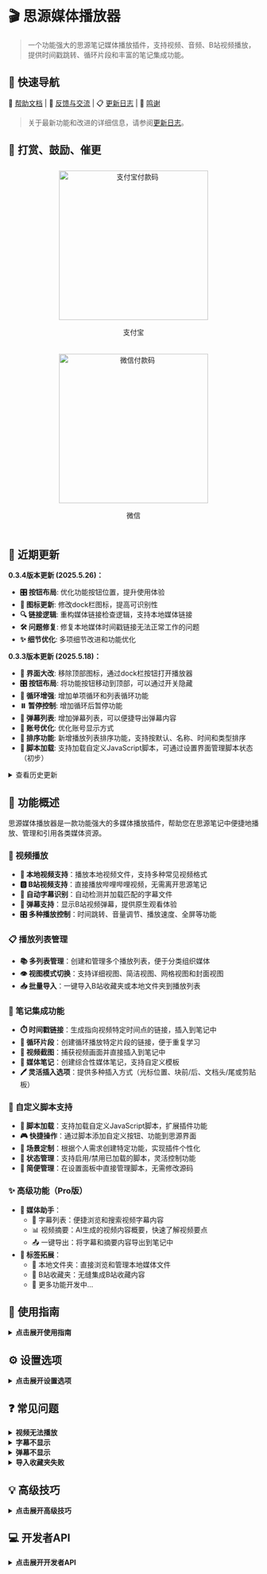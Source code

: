 # 🎬 思源媒体播放器

> 一个功能强大的思源笔记媒体播放插件，支持视频、音频、B站视频播放，提供时间戳跳转、循环片段和丰富的笔记集成功能。

## 📌 快速导航

📖 [帮助文档](https://vcne5rvqxi9z.feishu.cn/wiki/KZSMwZk7JiyzFtkgmPUc8rHxnVh) | 💬 [反馈与交流](https://vcne5rvqxi9z.feishu.cn/wiki/KZSMwZk7JiyzFtkgmPUc8rHxnVh#share-JcVadDDYzoViQNxltupcIrJxnSg) | 📋 [更新日志](https://vcne5rvqxi9z.feishu.cn/wiki/FEDdw8o7ti1IPpkJLjXcNX7En6d) | 👏 [鸣谢](https://vcne5rvqxi9z.feishu.cn/wiki/KZSMwZk7JiyzFtkgmPUc8rHxnVh#share-PKecdG4eboPDjAxo4Apc0vuTnJb)

> 关于最新功能和改进的详细信息，请参阅[更新日志](https://vcne5rvqxi9z.feishu.cn/wiki/FEDdw8o7ti1IPpkJLjXcNX7En6d)。

## 🧧 打赏、鼓励、催更

<div style="display: flex; justify-content: space-around; flex-wrap: wrap;">
  <div style="text-align: center; margin: 10px;">
    <img src="/plugins/siyuan-media-player/assets/images/alipay.jpg" alt="支付宝付款码" width="300" />
    <p>支付宝</p>
  </div>
  <div style="text-align: center; margin: 10px;">
    <img src="/plugins/siyuan-media-player/assets/images/wechat.jpg" alt="微信付款码" width="300" />
    <p>微信</p>
  </div>
</div>

## 🚀 近期更新

**0.3.4版本更新 (2025.5.26)：**
- **🎛️ 按钮布局**: 优化功能按钮位置，提升使用体验
- **🔄 图标更新**: 修改dock栏图标，提高可识别性
- **🔍 链接逻辑**: 重构媒体链接检查逻辑，支持本地媒体链接
- **🛠️ 问题修复**: 修复本地媒体时间戳链接无法正常工作的问题
- **✨ 细节优化**: 多项细节改进和功能优化

**0.3.3版本更新 (2025.5.18)：**
- **🚀 界面大改**: 移除顶部图标，通过dock栏按钮打开播放器
- **🎛️ 按钮布局**: 将功能按钮移动到顶部，可以通过开关隐藏
- **🔂 循环增强**: 增加单项循环和列表循环功能
- **⏸️ 暂停控制**: 增加循环后暂停功能
- **💬 弹幕列表**: 增加弹幕列表，可以便捷导出弹幕内容
- **👤 账号优化**: 优化账号显示方式
- **🔄 排序功能**: 新增播放列表排序功能，支持按默认、名称、时间和类型排序
- **📜 脚本加载**: 支持加载自定义JavaScript脚本，可通过设置界面管理脚本状态（初步）

<details>
<summary>查看历史更新</summary>

**0.3.2版本更新 (2025.5.11)：**
- **🎨 界面统一**: 优化UI，统一助手、播放列表、设置面板风格
- **☁️ 网盘支持**: 增加AList网盘支持，扩展媒体来源
- **📂 文件选择**: 支持本地文件直接选择文件导入
- **📋 菜单优化**: 优化标签菜单，移除复杂的标签+右键逻辑
- **↔️ 面板调整**: 支持面板拖拽放大缩小，灵活调整界面
- **⏸️ 循环设置**: 增加循环播放后暂停设置选项
- **📝 插入方式**: 扩展插入文档的方式，提供更多选择
- **🔗 链接增强**: 扩展链接格式，支持一次插入时间戳和截图
- **📔 媒体笔记**: 增加创建媒体笔记功能，提供自定义模版，支持设置快捷键，可选择笔记本创建或在当前文档中插入
- **🎛️ 格式统一**: 统一自定义格式，增加恢复默认格式功能
- **🔄 打开方式**: 支持自定义播放器标签页打开方式（新标签、右侧标签、底部标签、新窗口）
- **💻 开发增强**: 完善开发者API，提供更丰富的接口和事件支持
- **✨ 更多优化**: 众多细节优化，等待你的探索

**0.3.1版本更新：**
- **💬 B站字幕控制**：支持通过字幕按钮在播放器界面显示或隐藏B站视频字幕
- **📜 字幕自动滚动**：媒体助手字幕列表现在会跟随播放进度自动滚动
- **🎨 界面优化**：改进媒体助手UI界面，提升用户体验
- **🛠️ 问题修复**：解决了文件路径中特殊字符导致的添加错误
- **📸 截图功能优化**：改进截图功能，支持直接复制图片到剪贴板
- **🔄 字幕处理统一**：统一字幕处理逻辑，提升播放器性能

**0.3.0版本更新：**
- **🎯 B站弹幕支持**：添加B站视频弹幕显示功能
- **✨ Pro功能引入**：新增可选的Pro版功能
- **🔖 B站收藏夹增强**：直接选择添加到播放列表
- **🧠 媒体助手功能**：字幕浏览和视频摘要功能
- **💬 字幕支持**：支持本地媒体和B站视频字幕
- **📑 视频摘要**：AI生成视频内容概要（目前仅支持B站视频）
</details>

## 🎯 功能概述

思源媒体播放器是一款功能强大的多媒体播放插件，帮助您在思源笔记中便捷地播放、管理和引用各类媒体资源。

### 🎥 视频播放

- **📁 本地视频支持**：播放本地视频文件，支持多种常见视频格式
- **🅱️ B站视频支持**：直接播放哔哩哔哩视频，无需离开思源笔记
- **💬 自动字幕识别**：自动检测并加载匹配的字幕文件
- **💭 弹幕支持**：显示B站视频弹幕，提供原生观看体验
- **🎛️ 多种播放控制**：时间跳转、音量调节、播放速度、全屏等功能

### 📋 播放列表管理

- **📚 多列表管理**：创建和管理多个播放列表，便于分类组织媒体
- **👁️ 视图模式切换**：支持详细视图、简洁视图、网格视图和封面视图
- **📥 批量导入**：一键导入B站收藏夹或本地文件夹到播放列表

### 📝 笔记集成功能

- **⏱️ 时间戳链接**：生成指向视频特定时间点的链接，插入到笔记中
- **🔄 循环片段**：创建循环播放特定片段的链接，便于重复学习
- **📸 视频截图**：捕获视频画面并直接插入到笔记中
- **📔 媒体笔记**：创建综合性媒体笔记，支持自定义模板
- **🖊️ 灵活插入选项**：提供多种插入方式（光标位置、块前/后、文档头/尾或剪贴板）

### 🔌 自定义脚本支持

- **📜 脚本加载**：支持加载自定义JavaScript脚本，扩展插件功能
- **🎮 快捷操作**：通过脚本添加自定义按钮、功能到思源界面
- **🧩 场景定制**：根据个人需求创建特定功能，实现插件个性化
- **🔄 状态管理**：支持启用/禁用已加载的脚本，灵活控制功能
- **📂 简便管理**：在设置面板中直接管理脚本，无需修改源码

### ✨ 高级功能（Pro版）

- **🧠 媒体助手**：
  - 📜 字幕列表：便捷浏览和搜索视频字幕内容
  - 📊 视频摘要：AI生成的视频内容概要，快速了解视频要点
  - 📤 一键导出：将字幕和摘要内容导出到笔记中
- **🔖 标签拓展**：
  - 📂 本地文件夹：直接浏览和管理本地媒体文件
  - 🌟 B站收藏夹：无缝集成B站收藏内容
  - 🚀 更多功能开发中...

## 📖 使用指南

<details>
<summary><b>点击展开使用指南</b></summary>

### 🎬 基础操作

<details>
<summary><b>播放本地视频</b></summary>

1. 点击播放器窗口的"添加媒体"按钮
2. 选择本地视频文件
3. 播放器会自动检测并加载同名字幕文件（如果存在）
4. 使用播放器控制栏控制播放
</details>

<details>
<summary><b>播放B站视频</b></summary>

1. 复制B站视频链接（支持标准链接和短链接）
2. 在播放器中点击"添加媒体"按钮
3. 粘贴链接并确认
4. 播放器会自动加载视频、字幕和弹幕
</details>

<details>
<summary><b>使用AList云盘</b></summary>

1. 在设置面板中配置AList服务器连接
2. 点击"添加媒体"并选择"添加AList云盘"
3. 浏览AList目录结构查找媒体文件
4. 选择要添加到播放列表的媒体
5. 播放器将直接从AList服务器流式播放内容
</details>

<details>
<summary><b>导入B站收藏夹</b></summary>

1. 登录B站账号（在设置面板中）
2. 在播放列表面板中选择"添加B站收藏夹"
3. 选择要导入的收藏夹
4. 确认导入，视频将批量添加到当前播放列表
</details>

<details>
<summary><b>管理B站账号</b></summary>

1. 在设置面板中找到B站账号部分
2. 点击登录按钮显示二维码
3. 使用B站手机APP扫描二维码登录
4. 登录后可访问和导入您的个人收藏夹
</details>

### 📝 笔记集成

<details>
<summary><b>创建时间戳和循环片段</b></summary>

1. 播放视频到需要标记的位置
2. 点击时间戳按钮创建时间戳，或点击循环片段按钮设置起点
3. 如创建循环片段，继续播放到结束位置再次点击循环片段按钮
4. 生成的链接会自动复制到剪贴板或插入到光标位置（根据设置）
</details>

<details>
<summary><b>创建媒体笔记</b></summary>

1. 播放您想要记录笔记的视频或音频
2. 点击控制栏中的"媒体笔记"按钮（或使用自定义快捷键）
3. 系统将根据您自定义的模板创建新笔记
4. 笔记中包含媒体信息，如标题、当前时间戳和缩略图
5. 根据设置，笔记将：
   - 插入到当前文档中（使用您设置的插入方式）
   - 或创建在您指定的笔记本中（可在设置中选择目标笔记本）
6. 您可以在设置中自定义笔记模板以适应您的工作流程
7. 可为媒体笔记功能指定快捷键，提高使用效率
</details>

### 🧠 高级功能

<details>
<summary><b>使用媒体助手（Pro版）</b></summary>

1. 在播放视频时点击控制栏中的媒体助手按钮
2. 在助手面板中浏览字幕列表或查看视频摘要
3. 点击字幕条目可跳转到对应时间点
4. 使用导出按钮将内容导出到笔记中
</details>

<details>
<summary><b>使用自定义脚本</b></summary>

1. 在设置面板中点击"通用"选项卡
2. 找到"加载脚本"选项，点击"选择脚本文件"按钮
3. 选择一个JavaScript脚本文件（.js）导入
4. 导入后，脚本会自动出现在设置中并默认启用
5. 可以通过复选框启用或禁用已加载的脚本
6. 脚本将在启用后立即生效，可能会在顶部工具栏添加按钮或增强其他功能
7. 思源重启后脚本状态会被保留

**预置脚本示例**：
- **设置按钮脚本**：在顶部工具栏添加一个按钮，点击直接打开媒体播放器设置面板
- **助手按钮脚本**：在顶部工具栏添加一个按钮，点击打开媒体助手面板
- **播放器按钮脚本**：在顶部工具栏添加一个按钮，点击打开媒体播放器
- **播放列表按钮脚本**：在顶部工具栏添加一个按钮，点击打开播放列表面板

**创建自定义脚本示例**：

如果您想创建自己的脚本，可以参考以下简单示例。创建一个新的.js文件，内容如下：

```javascript
/**
 * 思源媒体播放器-自定义按钮脚本
 * 功能：在思源笔记顶部控制栏添加一个自定义按钮
 */

(function() {
    // 初始化函数
    setTimeout(() => {
        const barSync = document.getElementById('barSync');
        if (!barSync || document.getElementById('my-custom-button')) return;
        
        // 创建自定义按钮
        const btn = document.createElement('button');
        btn.id = 'my-custom-button';
        btn.className = 'toolbar__item media-btn';
        btn.setAttribute('aria-label', '我的自定义按钮');
        btn.innerHTML = '<svg><use xlink:href="#iconPlay"></use></svg>';
        
        // 添加点击事件
        btn.addEventListener('click', () => {
            // 执行您的自定义操作
            window.showMessage('自定义按钮被点击了！');
            
            // 示例：触发媒体播放器事件
            window.dispatchEvent(new CustomEvent('siyuanOpenMediaPlayer'));
        });
        
        // 添加到工具栏
        barSync.after(btn);
        
        // 添加样式
        if (!document.getElementById('media-player-btn-style')) {
            document.head.appendChild(Object.assign(document.createElement('style'), {
                id: 'media-player-btn-style',
                textContent: `.media-btn{margin:0 4px}.media-btn:hover{color:var(--b3-theme-primary)}`
            }));
        }
    }, 1000);
})();
```

您可以根据需要修改图标、点击行为和功能，创建自己的定制脚本。
</details>

### ⌨️ 快捷键

<details>
<summary><b>播放器内置快捷键</b></summary>

- **空格键**：切换播放/暂停
- **方向键左/右**：视频快退/快进
- **方向键上/下**：增加/降低音量
</details>

<details>
<summary><b>自定义快捷键</b></summary>

您可以在思源笔记的设置中自定义以下功能的快捷键：

1. 打开思源设置 > 快捷键
2. 搜索"媒体播放器"或"siyuan-media-player"
3. 为以下功能设置自定义快捷键：
   - **⏱️ 创建时间戳**：生成当前播放时间的链接
   - **🔄 创建循环片段**：设置循环播放的起点和终点
   - **📸 截图**：捕获当前视频画面
   - **📔 创建媒体笔记**：为当前媒体创建笔记
   - **🧠 打开/关闭媒体助手**：显示或隐藏字幕和摘要面板（Pro版）
</details>
</details>

## ⚙️ 设置选项

<details>
<summary><b>点击展开设置选项</b></summary>

### 🛠️ 常规设置

- **🔊 音量**：设置默认播放音量
- **⏩ 播放速度**：设置默认播放速度
- **🔁 循环次数**：设置片段循环播放的次数
- **⏸️ 循环后暂停**：设置是否在循环播放结束后自动暂停
- **💬 显示字幕**：是否默认显示字幕
- **💭 启用弹幕**：是否默认显示弹幕
- **📜 脚本管理**：导入、启用或禁用自定义JavaScript脚本
  - **选择脚本文件**：导入新的脚本文件到插件中
  - **脚本复选框**：控制各个已导入脚本的启用状态
  - **脚本自动加载**：插件启动时自动加载已启用的脚本

### 🎛️ 播放器设置

- **📺 播放器选择**：选择使用内置播放器、PotPlayer或浏览器
- **🔄 打开方式**：选择播放器标签页的打开方式：
  - **默认**：在新标签页中打开
  - **右侧**：在右侧标签页中打开
  - **底部**：在底部标签页中打开
  - **窗口**：在新窗口中打开
- **📌 插入方式**：选择内容插入方式：
  - **插入光标处**：在当前光标位置添加内容
  - **追加到块末尾**：将内容添加到当前块的末尾
  - **添加到块开头**：将内容添加到当前块的开头
  - **更新当前块**：替换当前块的内容
  - **插入到文档顶部**：将内容添加到文档的顶部
  - **插入到文档底部**：将内容添加到文档的底部
  - **复制到剪贴板**：仅复制到剪贴板而不插入文档
- **🔗 链接格式**：自定义生成的链接格式，支持添加表情符号和截图
- **📝 媒体笔记模板**：自定义创建媒体笔记的模板
- **📓 目标笔记本**：选择创建媒体笔记的目标笔记本
</details>

## ❓ 常见问题

<details>
<summary><b>视频无法播放</b></summary>

- 检查网络连接是否正常
- 对于B站视频，尝试刷新或重新添加链接
- 确认视频格式是否受支持
</details>

<details>
<summary><b>字幕不显示</b></summary>

- 确认字幕文件与视频文件同名且在同一目录下
- 检查字幕文件格式是否为.srt、.vtt或.ass
- 在设置中确认"显示字幕"选项已启用
</details>

<details>
<summary><b>弹幕不显示</b></summary>

- 确认"启用弹幕"选项已启用
- 只有B站视频支持弹幕功能
- 部分视频可能没有弹幕数据
</details>

<details>
<summary><b>导入收藏夹失败</b></summary>

- 确认已登录B站账号
- 检查网络连接
- 尝试重新登录账号
</details>

## 💡 高级技巧

<details>
<summary><b>点击展开高级技巧</b></summary>

### 🔗 自定义链接格式

在设置中，您可以自定义时间戳链接的显示格式。例如：

```
- [😄标题 时间 字幕](链接)  // 带有表情符号的链接
> 🕒 时间 | 标题 | 字幕     // 引用格式的链接
```

### 📝 自定义媒体笔记模板

您可以在设置中创建自己的媒体笔记模板，支持各种变量：

```
# 📽️ 标题的媒体笔记
- 📅 日 期：日期
- ⏱️ 时 长：时长
- 🎨 艺 术 家：艺术家
- 🔖 类 型：类型
- 🔗 链 接：[链接](链接)
- ![封面](封面)
- 📝 笔记内容：
```

可用的变量包括：
- 媒体标题、当前时间戳、艺术家名称、媒体URL、媒体时长、媒体缩略图、媒体类型、媒体ID、当前日期、当前日期和时间

### 🔄 列表排序功能

播放列表支持多种排序方式，点击播放列表顶部的排序按钮可切换不同排序模式：

- **默认排序**：按添加顺序排列
- **按名称排序**：按媒体标题字母顺序排列
- **按时间排序**：按添加时间排列，最新添加的在前面
- **按类型排序**：按媒体类型分组排列

排序时会保持置顶项目的位置，只对非置顶项目进行排序。

### ↔️ 面板调整

- 您可以通过拖动面板边缘来调整播放器面板大小
- 将鼠标悬停在面板边缘附近，直到光标变为调整大小光标
- 点击并拖动以调整面板大小
- 此功能适用于播放列表面板、设置面板和媒体助手面板
- 面板大小会在会话之间保持记忆

### 📚 多播放列表管理

- 创建主题相关的播放列表，如"学习资料"、"娱乐视频"等
- 使用置顶功能将常用列表固定在顶部
- 定期整理和清理不再需要的媒体内容

### 📥 批量处理技巧

- 使用本地文件夹导入功能一次添加多个视频
- 使用B站收藏夹导入快速添加系列视频
- 通过视图模式切换，在不同场景下高效浏览和管理媒体
</details>

## 💻 开发者API

<details>
<summary><b>点击展开开发者API</b></summary>

思源媒体播放器提供了丰富的API，供其他插件或脚本调用，实现更多自定义功能。

### 基本使用

```javascript
// 获取插件实例
const mp = window.siyuan.plugins.find(p => p.name === 'siyuan-media-player');

// 直接播放媒体
mp.api.playMedia('https://example.com/video.mp4', {
  title: '标题',        // 可选
  startTime: 30,       // 可选，开始秒数
  endTime: 60,         // 可选，结束秒数
  isLoop: true         // 可选，循环播放
});

// 添加到播放列表
mp.api.playMedia('https://example.com/music.mp3', {
  addToPlaylist: true,
  autoPlay: true       // 默认true
});
```

### 事件机制

```javascript
// 事件方式调用
window.dispatchEvent(new CustomEvent('directMediaPlay', { 
  detail: {id: `c-${Date.now()}`, title: '标题', url: '地址', type: 'video'}
}));

window.dispatchEvent(new CustomEvent('addMediaToPlaylist', { 
  detail: {url: '地址', autoPlay: true}
}));

// 注册事件监听
window.addEventListener('mediaPlayerStateChange', (e) => {
  const { playing, currentTime, duration } = e.detail;
  console.log(`播放状态: ${playing ? '播放中' : '已暂停'}, 时间: ${currentTime}/${duration}`);
});

window.addEventListener('mediaPlayerReady', (e) => {
  console.log('媒体播放器已就绪', e.detail);
});
```

### 扩展API

```javascript
// 高级控制
mp.api.getPlayer().then(player => {
  // 获取当前播放器实例
  console.log('当前媒体:', player.getCurrentMedia());
  
  // 控制播放
  player.pause();
  player.play();
  player.seek(120); // 跳转到2分钟位置
  
  // 设置音量和速度
  player.setVolume(0.8);
  player.setPlaybackRate(1.5);
});

// 播放列表管理
mp.api.getPlaylists().then(playlists => {
  console.log('所有播放列表:', playlists);
});

mp.api.getCurrentPlaylist().then(playlist => {
  console.log('当前播放列表:', playlist);
});
```
